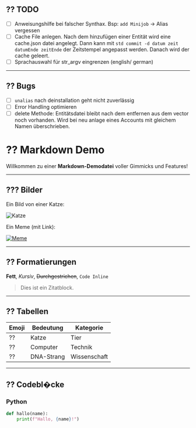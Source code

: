 ## ?? TODO

- [ ] Anweisungshilfe bei falscher Synthax. Bsp: `add Minijob`   -> Alias vergessen
- [ ] Cache File anlegen. Nach dem hinzufügen einer Entität wird eine cache.json datei angelegt. Dann kann mit `std commit -d datum zeit datumEnde zeitEnde` der Zeitstempel angepasst werden. Danach wird der cache geleert.
- [ ] Sprachauswahl für str_argv eingrenzen (english/ german)

---

## ?? Bugs

- [ ] `unalias` nach deinstallation geht nicht zuverlässig
- [ ] Error Handling optimieren
- [ ] delete Methode: Entitätsdatei bleibt nach dem entfernen aus dem vector noch vorhanden. Wird bei neu anlage eines Accounts mit gleichem Namen überschrieben. 

# ?? Markdown Demo

Willkommen zu einer **Markdown-Demodatei** voller Gimmicks und Features!

---

## ??? Bilder

Ein Bild von einer Katze:

![Katze](https://placekitten.com/400/300)

Ein Meme (mit Link):

[![Meme](https://i.imgflip.com/4/30b1gx.jpg)](https://imgflip.com/i/30b1gx)

---

## ?? Formatierungen

**Fett**, *Kursiv*, ~~Durchgestrichen~~, `Code Inline`

> Dies ist ein Zitatblock.

---

## ?? Tabellen

| Emoji | Bedeutung    | Kategorie      |
|-------|--------------|----------------|
| ??    | Katze        | Tier           |
| ??    | Computer     | Technik        |
| ??    | DNA-Strang   | Wissenschaft   |

---

## ?? Codebl�cke

### Python

```python
def hallo(name):
    print(f"Hallo, {name}!")

```
    

    

